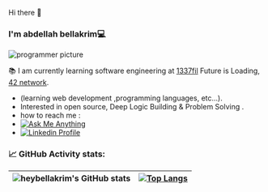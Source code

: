  Hi there 👋

### I'm abdellah bellakrim💻
![programmer picture](https://github.com/heybellakrim/gifs/blob/a39c3d5a76f0d99dbf9f15b36a0b3efce94ca5d9/6vIk.gif)

📚 I am currently learning software engineering at <a href="https://1337.ma/en/">1337fil</a> Future is Loading, <a href="https://42.fr/en/network-42/">42 network</a>.
 * (learning web development ,programming languages, etc...).
 * Interested in open source, Deep Logic Building & Problem Solving .
 * how to reach me : </br>
 * <a align="center" href="mailto:bellakrim2032@gmail.com" target="_blank"><img alt="Ask Me Anything" src="https://img.shields.io/badge/-Ask_me_anything-blueviolet?style=flat&logo=Gmail&logoColor=white" /></a> </br>
 * <a href="https://www.linkedin.com/in/abdellah-bellakrim-0027b6233?lipi=urn%3Ali%3Apage%3Ad_flagship3_profile_view_base_contact_details%3BSjDB903oT7%2BioEAvfd9EFQ%3D%3D" target="_blank">
		<img alt="Linkedin Profile" src="https://img.shields.io/badge/-Linkedin_Profile-0072b1?style=flat&logo=Linkedin&logoColor=white&link=#" />
	</a>
### 📈 GitHub Activity stats:
| ![heybellakrim's GitHub stats](https://github-readme-stats.vercel.app/api?username=heybellakrim&theme=dark&show_icons=true) | [![Top Langs](https://github-readme-stats.vercel.app/api/top-langs/?username=heybellakrim&layout=compact)](https://github.com/heybellakrim/github-readme-stats) |
|:-:|:-:|

